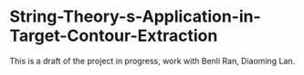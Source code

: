 # String-Theory-s-Application-in-Target-Contour-Extraction
  This is a draft of the project in progress, work with Benli Ran, Diaoming Lan.
